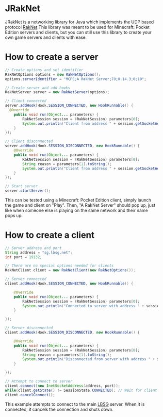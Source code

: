 # JRakNet
JRakNet is a networking library for Java which implements the UDP based protocol [RakNet](https://github.com/OculusVR/RakNet)
This library was meant to be used for Minecraft: Pocket Edition servers and clients, but you can still use this library to create your own game servers and clients with ease.

# How to create a server

```java
// Create options and set identifier
RakNetOptions options = new RakNetOptions();
options.serverIdentifier = "MCPE;A RakNet Server;70;0.14.3;0;10";

// Create server and add hooks
RakNetServer server = new RakNetServer(options);

// Client connected
server.addHook(Hook.SESSION_CONNECTED, new HookRunnable() {
  @Override
	public void run(Object... parameters) {
		RakNetSession session = (RakNetSession) parameters[0];
		System.out.println("Client from address " + session.getSocketAddress() + " has connected to the server");
	}
});

// Client disconnected
server.addHook(Hook.SESSION_DISCONNECTED, new HookRunnable() {
	@Override
	public void run(Object... parameters) {
		RakNetSession session = (RakNetSession) parameters[0];
		String reason = parameters[1].toString();
		System.out.println("Client from address " + session.getSocketAddress() + " has disconnected from the server for the reason \"" + reason + "\"");
	}
});

// Start server
server.startServer();
```
This can be tested using a Minecraft: Pocket Edition client, simply launch the game and client on "Play". Then, "A RakNet Server" should pop up, just like when someone else is playing on the same network and their name pops up.


# How to create a client

```java
// Server address and port
String address = "sg.lbsg.net";
int port = 19132;

// There are no special options needed for clients
RakNetClient client = new RakNetClient(new RakNetOptions());

// Server connected
client.addHook(Hook.SESSION_CONNECTED, new HookRunnable() {

	@Override
	public void run(Object... parameters) {
		RakNetSession session = (RakNetSession) parameters[0];
		System.out.println("Connected to server with address " + session.getSocketAddress());
	}

});

// Server disconnected
client.addHook(Hook.SESSION_DISCONNECTED, new HookRunnable() {

	@Override
	public void run(Object... parameters) {
		RakNetSession session = (RakNetSession) parameters[0];
		String reason = parameters[1].toString();
		System.out.println("Disconnected from server with address " + session.getSocketAddress() + " for the reason \"" + reason + "\"");
	}

});

// Attempt to connect to server
client.connect(new InetSocketAddress(address, port));
while(client.getState() != SessionState.CONNECTED); // Wait for client to connect before cancelling connection
client.cancelConnect();
```
This example attempts to connect to the main [LBSG](http://lbsg.net/) server. When it is connected, it cancels the connection and shuts down.
